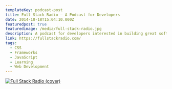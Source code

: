 ```yaml
---
templateKey: podcast-post
title: Full Stack Radio — A Podcast for Developers
date: 2014-10-18T15:04:10.000Z
featuredpost: true
featuredimage: /media/full-stack-radio.jpg
description: A podcast for developers interested in building great software products. Hosted by Adam Wathan.
link: https://fullstackradio.com/
tags:
  - CSS
  - Frameworks
  - JavaScript
  - Learning
  - Web Development
---
```


[![Full Stack Radio (cover)](/media/full-stack-radio.jpg)](https://fullstackradio.com/ "Go to Full Stack Radio's Podcast website")
